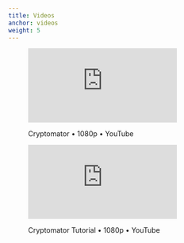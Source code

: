 ```yaml
---
title: Videos
anchor: videos
weight: 5
---
```

<div class="flex flex-wrap -mx-3">
  <div class="w-full px-3 lg:w-1/2">
    <figure class="rounded shadow bg-white text-center p-2 mb-8">
      <div class="relative aspect-16x9 mb-2">
        <iframe class="absolute w-full h-full" src="https://www.youtube-nocookie.com/embed/oIv0n4MYgdw" frameborder="0" allowfullscreen></iframe>
      </div>
      <figcaption>
        <p class="text-sm text-gray-500">Cryptomator • 1080p • YouTube</p>
      </figcaption>
    </figure>
  </div>
  <div class="w-full px-3 lg:w-1/2">
    <figure class="rounded shadow bg-white text-center p-2 mb-8">
      <div class="relative aspect-16x9 mb-2">
        <iframe class="absolute w-full h-full" src="https://www.youtube-nocookie.com/embed/g9A0zihHZ14" frameborder="0" allowfullscreen></iframe>
      </div>
      <figcaption>
        <p class="text-sm text-gray-500">Cryptomator Tutorial • 1080p • YouTube</p>
      </figcaption>
    </figure>
  </div>
</div>
